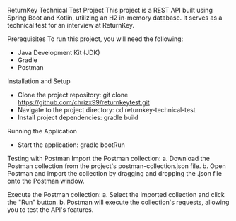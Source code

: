 ReturnKey Technical Test Project
This project is a REST API built using Spring Boot and Kotlin, utilizing an H2 in-memory database. It serves as a technical test for an interview at ReturnKey.

Prerequisites
To run this project, you will need the following:
- Java Development Kit (JDK)
- Gradle
- Postman

Installation and Setup
- Clone the project repository:
  git clone https://github.com/chrizx99/returnkeytest.git
- Navigate to the project directory:
  cd returnkey-technical-test
- Install project dependencies:
  gradle build 

Running the Application
- Start the application:
  gradle bootRun

Testing with Postman
Import the Postman collection:
a. Download the Postman collection from the project's postman-collection.json file.
b. Open Postman and import the collection by dragging and dropping the .json file onto the Postman window.

Execute the Postman collection:
a. Select the imported collection and click the "Run" button.
b. Postman will execute the collection's requests, allowing you to test the API's features.
